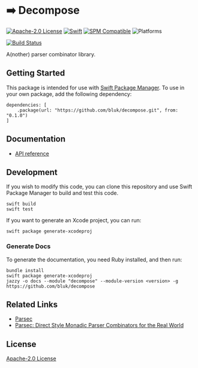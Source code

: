 # ➡️  Decompose

[![Apache-2.0 License](https://img.shields.io/github/license/bluk/decompose.svg)](https://github.com/bluk/decompose/blob/master/LICENSE) [![Swift](https://img.shields.io/badge/swift-4.1-orange.svg)](https://swift.org) [![SPM Compatible](https://img.shields.io/badge/SPM-compatible-orange.svg)](https://github.com/apple/swift-package-manager) ![Platforms](https://img.shields.io/badge/Platforms-macOS%20%7C%20Linux%20%7C%20iOS%20%7C%20watchOS%20%7C%20tvOS-blue.svg)

[![Build Status](https://travis-ci.com/bluk/decompose.svg?branch=master)](https://travis-ci.com/bluk/decompose)

A(nother) parser combinator library.

## Getting Started

This package is intended for use with [Swift Package Manager](https://swift.org/package-manager/). To use in your
own package, add the following dependency:

```
dependencies: [
    .package(url: "https://github.com/bluk/decompose.git", from: "0.1.0")
]
```

## Documentation

* [API reference](https://bluk.github.io/decompose)

## Development

If you wish to modify this code, you can clone this repository and use
Swift Package Manager to build and test this code.

```
swift build
swift test
```

If you want to generate an Xcode project, you can run:

```
swift package generate-xcodeproj
```

### Generate Docs

To generate the documentation, you need Ruby installed, and then run:

```
bundle install
swift package generate-xcodeproj
jazzy -o docs --module "decompose" --module-version <version> -g https://github.com/bluk/decompose
```

## Related Links

* [Parsec](https://hackage.haskell.org/package/parsec)
* [Parsec: Direct Style Monadic Parser Combinators for the Real World](https://www.microsoft.com/en-us/research/people/daan/#!publications)

## License

[Apache-2.0 License](https://github.com/bluk/decompose/blob/master/LICENSE)
